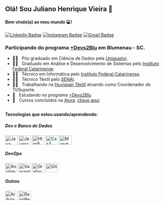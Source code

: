 ## Olá! Sou Juliano Henrique Vieira 👋
#### Bem vindo(a) ao meu mundo 💻!

 [![Linkedin Badge](https://img.shields.io/badge/-JulianoVieira-6633cc?-LinkedIn-blue?style=flat-square&logo=Linkedin&logoColor=white&link=https://www.linkedin.com/in/juliano-h-vieira/)](https://www.linkedin.com/in/juliano-h-vieira/) 
 [![Instagram Badge](https://img.shields.io/badge/-Jucabnu-blue?style=flat-square&logo=Instagram&logoColor=white&link=https://www.instagram.com/jucabnu/)](https://www.instagram.com/jucabnu/) 
[![Gmail Badge](https://img.shields.io/badge/-julianovieira.bc@gmail.com-6633cc?style=flat-square&logo=Gmail&logoColor=white&link=mailto:julianovieira.bc@gmail.com)](mailto:nandodevs@gmail.com)

### Participando do programa [+Devs2Blu](https://devs2blu.com.br/) em Blumenau - SC.

- 👨‍🎓  &nbsp; Pós graduado em Ciência de Dados pela [Uniasselvi](https://portal.uniasselvi.com.br/). 
- 👨‍🎓  &nbsp; Graduado em Análise e Desenvolvimento de Sistemas pelo [Instituto Federal Catarinense](https://ifc.edu.br/).
- 👨‍🎓  &nbsp; Técnico em Informática pelo [Instituto Federal Catarinense](https://ifc.edu.br/).
- 👨‍🎓  &nbsp; Técnico Têxtil pelo [SENAI](https://sc.senai.br/).
- 👨‍💻 &nbsp; Trabalhando na [Huvispan Têxtil](http://huvispan.com.br/) atuando como Coordenador de TI/Suporte.
- 📖 &nbsp; Estudando no programa [+Devs2Blu](https://devs2blu.com.br/)
- 🧠 &nbsp; Cursos concluídos na [Alura](https://cursos.alura.com.br/user/suporte-huvispan-com-br/fullCertificate/6450962f52ae4dbf9cd69ecec8d79a95): [clique aqui](https://cursos.alura.com.br/user/suporte-huvispan-com-br/fullCertificate/6450962f52ae4dbf9cd69ecec8d79a95)

##

<div style="display: inline_block">
  <h4>Tecnologias que estou usando/aprendendo:</h4>
  
  <h5>Dev e Banco de Dados</h5>
 
   <img align="center" alt="Java" height="30" width="40" src="https://raw.githubusercontent.com/jucabnu/about_jucabnu/main/icons/java-icon.svg">
   <img align="center" alt="Javascript" height="30" width="40" src="https://raw.githubusercontent.com/jucabnu/about_jucabnu/main/icons/javascript-icon.svg">
   <img align="center" alt="Html5" height="30" width="40" src="https://raw.githubusercontent.com/jucabnu/about_jucabnu/main/icons/w3_html5-icon.svg">
   <img align="center" alt="Css3" height="30" width="40" src="https://raw.githubusercontent.com/jucabnu/about_jucabnu/main/icons/w3_css-icon.svg">    
   <img align="center" alt="Mysql" height="30" width="40" src="https://raw.githubusercontent.com/jucabnu/about_jucabnu/main/icons/mysql-icon.svg">   
 
  <h5>DevOps</h5>
 
   <img align="center" alt="Ansible" height="30" width="40" src="https://raw.githubusercontent.com/jucabnu/about_jucabnu/main/icons/ansible-icon.svg">
   <img align="center" alt="Vagrant" height="30" width="40" src="https://raw.githubusercontent.com/jucabnu/about_jucabnu/main/icons/vagrantup-icon.svg">
   <img align="center" alt="Grafana" height="30" width="40" src="https://raw.githubusercontent.com/jucabnu/about_jucabnu/main/icons/grafana-icon.svg">   
   <img align="center" alt="Git" height="30" width="40" src="https://raw.githubusercontent.com/jucabnu/about_jucabnu/main/icons/git-scm-icon.svg">
    
  <h5>Outros</h5>
 
   <img align="center" alt="Arduino" height="30" width="40" src="https://raw.githubusercontent.com/jucabnu/about_jucabnu/main/icons/arduino-icon.svg">
   <img align="center" alt="RaspBerryPi" height="30" width="40" src="https://raw.githubusercontent.com/jucabnu/about_jucabnu/main/icons/raspberrypi-icon.svg">
   
 </div> 
